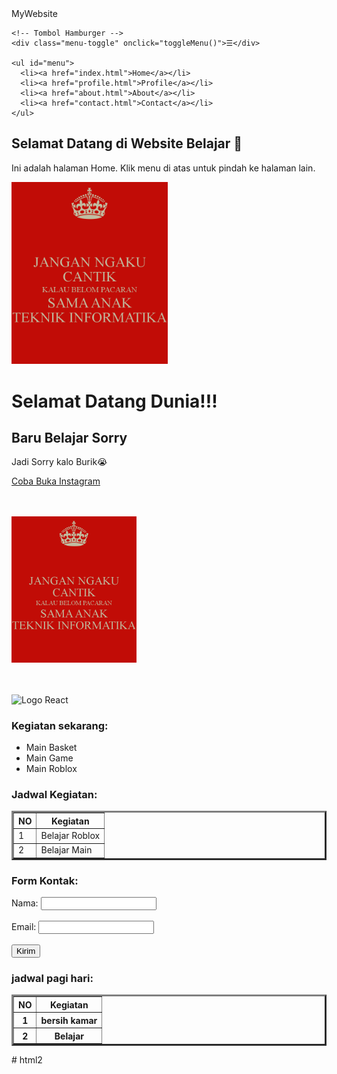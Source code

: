 <!DOCTYPE html>
<html lang="id">
<head>
  <meta charset="UTF-8">
  <meta name="viewport" content="width=device-width, initial-scale=1.0">
  <title>Baru Belajar</title>
  <link rel="stylesheet" href="modelcgpt2.css">
</head>
<body>
  <!-- Navbar -->
  <nav>
    <div class="logo">MyWebsite</div>

    <!-- Tombol Hamburger -->
    <div class="menu-toggle" onclick="toggleMenu()">☰</div>

    <ul id="menu">
      <li><a href="index.html">Home</a></li>
      <li><a href="profile.html">Profile</a></li>
      <li><a href="about.html">About</a></li>
      <li><a href="contact.html">Contact</a></li>
    </ul>
  </nav>

  <!-- Isi konten -->
  <section>
    <h1>Selamat Datang di Website Belajar 🚀</h1>
    <p>Ini adalah halaman Home. Klik menu di atas untuk pindah ke halaman lain.</p>
    <img src="gambar.jpg" alt="Contoh Gambar" width="250">
  </section>

  <!-- Script untuk toggle menu -->
  <script>
    function toggleMenu() {
      const menu = document.getElementById("menu");
      menu.classList.toggle("active");
    }
  </script>
  <h1>Selamat Datang Dunia!!!</h1>
  <h2>Baru Belajar Sorry</h2>
  <p>Jadi Sorry kalo Burik😭</p>

  <!-- Link ke Instagram -->
  <a href="https://www.instagram.com/zaqi_choy/" class="btn" target="_blank">Coba Buka Instagram</a>

  <!-- Gambar lokal -->
  <br><br>
  <img src="gambar.jpg" alt="Gambar lokal" width="200">

  <!-- Gambar dari internet -->
  <br><br>
  <img src="https://pbs.twimg.com/media/ElkE_QlU4AAlJOs.png:large" 
       alt="Logo React" width="150">

  <!-- Daftar kegiatan -->
  <h3>Kegiatan sekarang:</h3>
  <ul>
    <li>Main Basket</li>
    <li>Main Game</li>
    <li>Main Roblox</li>
  </ul>

  <!-- Tabel jadwal -->
  <h3>Jadwal Kegiatan:</h3>
  <table border="3" cellpadding="15">
    <tr>
      <th>NO</th>
      <th>Kegiatan</th>
    </tr>
    <tr>
      <td>1</td>
      <td>Belajar Roblox</td>
    </tr>
    <tr>
      <td>2</td>
      <td>Belajar Main</td>
    </tr>
  </table>

  <!-- Form kontak -->
  <h3>Form Kontak:</h3>
  <form>
    Nama: <input type="text" name="nama"><br><br>
    Email: <input type="email" name="email"><br><br>
    <input type="submit" value="Kirim">
  </form>

  <!-- Tabel Kegiatan Pagi Hari -->
   <h3>jadwal pagi hari:</h3>
   <table Border="3" cellpadding="15">
    <tr>
      <th>NO</th>
      <th>Kegiatan</th>
    </tr>
    <tr>
      <th>1</th>
      <th>bersih kamar</th>
    </tr>
    <tr>
      <th>2</th>
      <th>Belajar</th>
    </tr>
   </table>

  </body>
</html>
# html2
